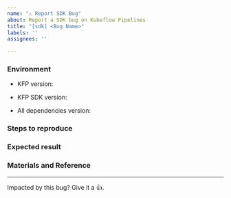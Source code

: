 ```yaml
---
name: "⚠️ Report SDK Bug"
about: Report a SDK bug on Kubeflow Pipelines
title: "[sdk] <Bug Name>"
labels: ''
assignees: ''

---
```


### Environment

*  KFP version:
<!-- For more information, see an overview of KFP installation options: https://www.kubeflow.org/docs/pipelines/installation/overview/. -->
*  KFP SDK version: 
<!-- Specify the version of Kubeflow Pipelines that you are using. The version number appears in the left side navigation of user interface.
To find the version number, See version number shows on bottom of KFP UI left sidenav. -->
*  All dependencies version:
<!-- Specify the output of the following shell command: $pip list | grep kfp -->


### Steps to reproduce

<!--
Specify how to reproduce the problem. 
This may include information such as: a description of the process, code snippets, log output, or screenshots.
-->

### Expected result

<!-- What should the correct behavior be? -->


### Materials and Reference

<!-- Help us debug this issue by providing resources such as: sample code, background context, or links to references. -->

---

<!-- Don't delete message below to encourage users to support your issue! -->
Impacted by this bug? Give it a 👍.
